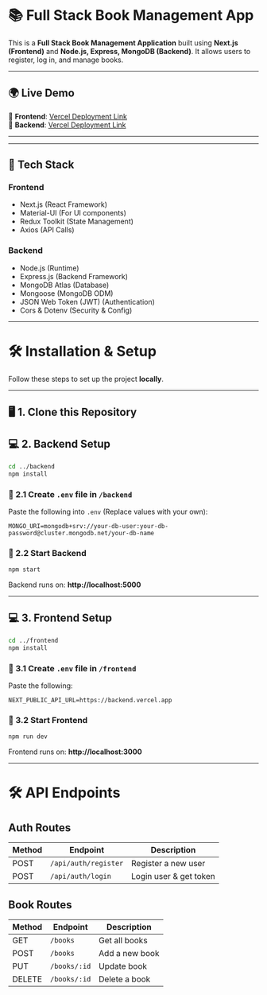 # 📚 Full Stack Book Management App

This is a **Full Stack Book Management Application** built using **Next.js (Frontend)** and **Node.js, Express, MongoDB (Backend)**. It allows users to register, log in, and manage books.

---

## 🌍 Live Demo
🔗 **Frontend**: [Vercel Deployment Link](https://frontend.vercel.app)  
🔗 **Backend**: [Vercel Deployment Link](https://backend.vercel.app)

---

---

## 🚀 Tech Stack
### **Frontend**
- Next.js (React Framework)
- Material-UI (For UI components)
- Redux Toolkit (State Management)
- Axios (API Calls)

### **Backend**
- Node.js (Runtime)
- Express.js (Backend Framework)
- MongoDB Atlas (Database)
- Mongoose (MongoDB ODM)
- JSON Web Token (JWT) (Authentication)
- Cors & Dotenv (Security & Config)

---

# 🛠️ Installation & Setup
Follow these steps to set up the project **locally**.

---

## 🖥️ 1. Clone this Repository

## 💻 2. Backend Setup
```sh
cd ../backend
npm install
```

### 🔑 2.1 Create `.env` file in `/backend`
Paste the following into `.env` (Replace values with your own):
```env
MONGO_URI=mongodb+srv://your-db-user:your-db-password@cluster.mongodb.net/your-db-name
```

### 🚀 2.2 Start Backend
```sh
npm start
```
Backend runs on: **http://localhost:5000**

---

## 💻 3. Frontend Setup
```sh
cd ../frontend
npm install
```

### 🔑 3.1 Create `.env` file in `/frontend`
Paste the following:
```env
NEXT_PUBLIC_API_URL=https://backend.vercel.app
```

### 🚀 3.2 Start Frontend
```sh
npm run dev
```
Frontend runs on: **http://localhost:3000**

---

# 🛠️ API Endpoints
## **Auth Routes**
| Method | Endpoint | Description |
|--------|---------|-------------|
| POST   | `/api/auth/register` | Register a new user |
| POST   | `/api/auth/login` | Login user & get token |

## **Book Routes**
| Method | Endpoint | Description |
|--------|---------|-------------|
| GET    | `/books` | Get all books |
| POST   | `/books` | Add a new book |
| PUT   | `/books/:id` | Update book |
| DELETE | `/books/:id` | Delete a book |
